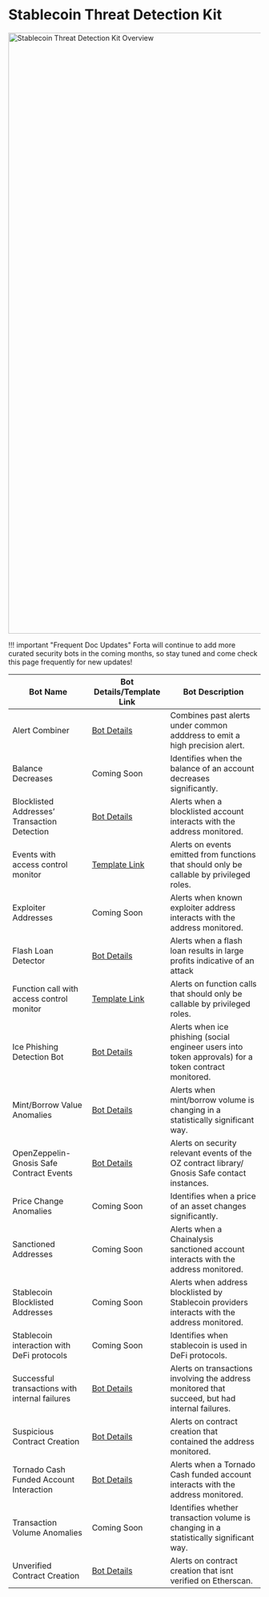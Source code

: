 # Stablecoin Threat Detection Kit


<p align="left">
    <img width=1200 alt="Stablecoin Threat Detection Kit Overview" src="../stablecoin-threat-detection-kit.png">
</p>

!!! important "Frequent Doc Updates"
    Forta will continue to add more curated security bots in the coming months, so stay tuned and come check this page frequently for new updates!

| Bot Name | Bot Details/Template Link | Bot Description  |
|----------|------------------|------------------|
| Alert Combiner | [Bot Details](starter-kit-bot-details.md#alert-combiner) | Combines past alerts under common adddress to emit a high precision alert. |
| Balance Decreases | Coming Soon | Identifies when the balance of an account decreases significantly. |
| Blocklisted Addresses’ Transaction Detection | [Bot Details](starter-kit-bot-details.md#blocklisted-addresses-transaction-detection) | Alerts when a blocklisted account interacts with the address monitored. |
| Events with access control monitor | [Template Link](https://github.com/arbitraryexecution/forta-bot-templates/tree/main/src/monitor-events) | Alerts on events emitted from functions that should only be callable by privileged roles.|
| Exploiter Addresses | Coming Soon | Alerts when known exploiter address interacts with the address monitored. |
| Flash Loan Detector | [Bot Details](starter-kit-bot-details.md#evidence-of-phishing-bot) | Alerts when a flash loan results in large profits indicative of an attack |
| Function call with access control monitor | [Template Link](https://github.com/arbitraryexecution/forta-bot-templates/tree/main/src/monitor-function-calls) | Alerts on function calls that should only be callable by privileged roles.|
| Ice Phishing Detection Bot | [Bot Details](starter-kit-bot-details.md#evidence-of-phishing-bot) | Alerts when ice phishing (social engineer users into token approvals) for a token contract monitored. |
| Mint/Borrow Value Anomalies | [Bot Details](starter-kit-bot-details.md#mint-borrow-anomalies) | Alerts when mint/borrow volume is changing in a statistically significant way. |
| OpenZeppelin-Gnosis Safe Contract Events | [Bot Details](starter-kit-bot-details.md#openzeppelin-gnosis-safe-contract-events) | Alerts on security relevant events of the OZ contract library/ Gnosis Safe contact instances. |
| Price Change Anomalies | Coming Soon | Identifies when a price of an asset changes significantly. |
| Sanctioned Addresses | Coming Soon | Alerts when a Chainalysis sanctioned account interacts with the address monitored. |
| Stablecoin Blocklisted Addresses | Coming Soon | Alerts when address blocklisted by Stablecoin providers interacts with the address monitored. |
| Stablecoin interaction with DeFi protocols | Coming Soon | Identifies when stablecoin is used in DeFi protocols. |
| Successful transactions with internal failures | [Bot Details](starter-kit-bot-details.md#anomalous-transaction-volume) | Alerts on transactions involving the address monitored that succeed, but had internal failures.|
| Suspicious Contract Creation | [Bot Details](starter-kit-bot-details.md#suspicious-contract-creation) | Alerts on contract creation that contained the address monitored. |
| Tornado Cash Funded Account Interaction | [Bot Details](starter-kit-bot-details.md#tornado-cash-funded-account-interaction) | Alerts when a Tornado Cash funded account interacts with the address monitored. |
| Transaction Volume Anomalies | Coming Soon | Identifies whether transaction volume is changing in a statistically significant way. |
| Unverified Contract Creation | [Bot Details](starter-kit-bot-details.md#unverified-contract-creation) | Alerts on contract creation that isnt verified on Etherscan. |



